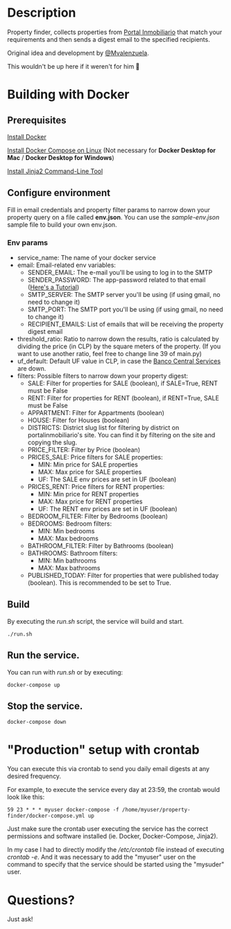 # Description
Property finder, collects properties from [Portal Inmobiliario](https://www.portalinmobiliario.com/) that match your requirements and then sends a digest email to the specified recipients.

Original idea and development by [@Mvalenzuela](https://www.github.com/Mvalenzuela). 

This wouldn't be up here if it weren't for him 💪

# Building with Docker

## Prerequisites

[Install Docker](https://docs.docker.com/engine/install/)

[Install Docker Compose on Linux](https://docs.docker.com/compose/install/#install-compose-on-linux-systems) (Not necessary for **Docker Desktop for Mac** / **Docker Desktop for Windows**)

[Install Jinja2 Command-Line Tool](https://pypi.org/project/j2cli/)

## Configure environment

Fill in email credentials and property filter params to narrow down your property query on a file called **env.json**.
You can use the _sample-env.json_ sample file to build your own env.json.

### Env params

* service_name: The name of your docker service
* email: Email-related env variables:
    * SENDER_EMAIL: The e-mail you'll be using to log in to the SMTP
    * SENDER_PASSWORD: The app-password related to that email ([Here's a Tutorial](https://evermap.com/Tutorial_ADM_UsingAppPasswordsGmail.asp))
    * SMTP_SERVER: The SMTP server you'll be using (if using gmail, no need to change it)
    * SMTP_PORT: The SMTP port you'll be using (if using gmail, no need to change it)
    * RECIPIENT_EMAILS: List of emails that will be receiving the property digest email
* threshold_ratio: Ratio to narrow down the results, ratio is calculated by dividing the price (in CLP) by the square meters of the property. (If you want to use another ratio, feel free to change line 39 of main.py)
* uf_default: Default UF value in CLP, in case the [Banco Central Services](https://si3.bcentral.cl/Indicadoressiete/secure/Indicadoresdiarios.aspx) are down.
* filters: Possible filters to narrow down your property digest:
    * SALE: Filter for properties for SALE (boolean), if SALE=True, RENT must be False
    * RENT: Filter for properties for RENT (boolean), if RENT=True, SALE must be False
    * APPARTMENT: Filter for Appartments (boolean)
    * HOUSE: Filter for Houses (boolean)
    * DISTRICTS: District slug list for filtering by district on portalinmobiliario's site. You can find it by filtering on the site and copying the slug.
    * PRICE_FILTER: Filter by Price (boolean)
    * PRICES_SALE: Price filters for SALE properties:
        * MIN: Min price for SALE properties
        * MAX: Max price for SALE properties
        * UF: The SALE env prices are set in UF (boolean)
    * PRICES_RENT: Price filters for RENT properties:
        * MIN: Min price for RENT properties
        * MAX: Max price for RENT properties
        * UF: The RENT env prices are set in UF (boolean)
    * BEDROOM_FILTER: Filter by Bedrooms (boolean)
    * BEDROOMS: Bedroom filters:
        * MIN: Min bedrooms
        * MAX: Max bedrooms
    * BATHROOM_FILTER: Filter by Bathrooms (boolean)
    * BATHROOMS: Bathroom filters:
        * MIN: Min bathrooms
        * MAX: Max bathrooms
    * PUBLISHED_TODAY: Filter for properties that were published today (boolean). This is recommended to be set to True.
    
## Build

By executing the _run.sh_ script, the service will build and start.

```
./run.sh
```

## Run the service.

You can run with _run.sh_ or by executing:

```
docker-compose up
```

## Stop the service.

```
docker-compose down
```

# "Production" setup with crontab

You can execute this via crontab to send you daily email digests at any desired frequency.

For example, to execute the service every day at 23:59, the crontab would look like this:

```
59 23 * * * myuser docker-compose -f /home/myuser/property-finder/docker-compose.yml up
```

Just make sure the crontab user executing the service has the correct permissions and software installed (ie. Docker, Docker-Compose, Jinja2). 

In my case I had to directly modify the _/etc/crontab_ file instead of executing _crontab -e_. And it was necessary to add the "myuser" user on the command to specify that the service should be started using the "mysuder" user.


# Questions?

Just ask!

